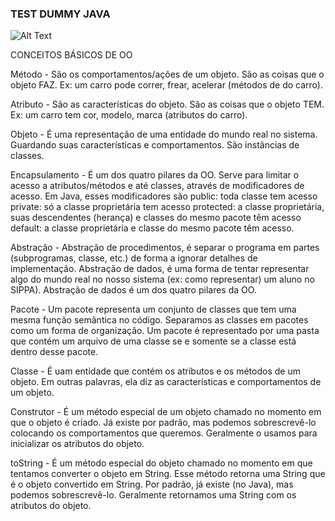 ### TEST DUMMY JAVA
![Alt Text](https://github.com/yinicius/poo2019.1/blob/master/foto.gif)

CONCEITOS BÁSICOS DE OO

Método - São os comportamentos/ações de um objeto. São as coisas que o objeto FAZ. Ex: um carro pode correr, frear, acelerar (métodos de do carro).

Atributo - São as características do objeto. São as coisas que o objeto TEM. Ex: um carro tem cor, modelo, marca (atributos do carro).

Objeto - É uma representação de uma entidade do mundo real no sistema. Guardando suas características e comportamentos. São instâncias de classes.

Encapsulamento - É um dos quatro pilares da OO. Serve para limitar o acesso a atributos/métodos e até classes, através de modificadores de acesso. Em Java, esses modificadores são
	public: toda classe tem acesso
	private: só a classe proprietária tem acesso
	protected: a classe proprietária, suas descendentes (herança) e classes do mesmo pacote têm acesso
	default: a classe proprietária e classe do mesmo pacote têm acesso.

Abstração - Abstração de procedimentos, é separar o programa em partes (subprogramas, classe, etc.) de forma a ignorar detalhes de implementação. Abstração de dados, é uma forma de tentar representar algo do mundo real no nosso sistema (ex: como representar) um aluno no SIPPA). Abstração de dados é um dos quatro pilares da OO.

Pacote - Um pacote representa um conjunto de classes que tem uma mesma função semântica no código. Separamos as classes em pacotes como um forma de organização. Um pacote é representado por uma pasta que contém um arquivo de uma classe se e somente se a classe está dentro desse pacote.

Classe - É uam entidade que contém os atributos e os métodos de um objeto. Em outras palavras, ela diz as características e comportamentos de um objeto.

Construtor - É um método especial de um objeto chamado no momento em que o objeto é criado. Já existe por padrão, mas podemos sobrescrevê-lo colocando os comportamentos que queremos. Geralmente o usamos para inicializar os atributos do objeto.

toString - É um método especial do objeto chamado no momento em que tentamos converter o objeto em String. Esse método retorna uma String que é o objeto convertido em String. Por padrão, já existe (no Java), mas podemos sobrescrevê-lo. Geralmente retornamos uma String com os atributos do objeto.


